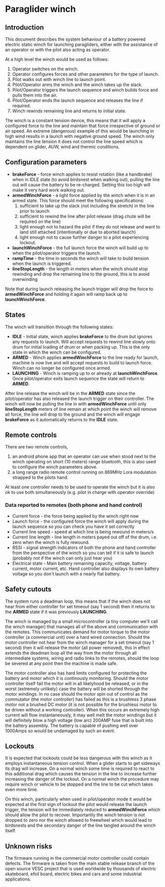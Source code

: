 # Paraglider winch

## Introduction
This document describes the system behaviour of a battery powered electric static winch for launching paragliders, either with the assistance of an operator or with the pilot also acting as operator.

At a high level the winch would be used as follows:
1. Operator switches on the winch.
2. Operator configures forces and other parameters for the type of launch.
3. Pilot walks out with winch line to launch point.
4. Pilot/Operator arms the winch and the winch takes up the slack.
5. Pilot/Operator triggers the launch sequence and winch builds force and pulls them into the air.
6. Pilot/Operator ends the launch sequence and releases the line if required.
7. Winch rewinds remaining line and returns to initial state.

The winch is a constant tension device, this means that it will apply a configured force to the line and maintain that force irrespective of ground or air speed. An extreme (dangerous) example of this would be launching in high wind results in a launch with negative ground speed. The winch only maintains the line tension it does not control the line speed which is dependent on glider, AUW, wind and thermic conditions.

## Configuration parameters
* **brakeForce** -        force winch applies to resist rotation (like a handbrake) when in IDLE state (to avoid birdsnest when walking out), pulling the line out will cause the battery to be re-charged. Setting this too high will make it very hard work walking out.
* **armedWinchForce** -   a light force applied by the winch when it is in an armed state. This force should meet the following specifications:
  1. sufficient to take up the slack (not including the stretch) in the line prior to launch 
  2. sufficient to rewind the line after pilot release (drag chute will be required on the line)
  3. light enough not to hazard the pilot if they do not release and want to land still attached (intentionally or due to aborted launch)
  4. light enough not to cause further danger to a pilot experiencing lockout.
* **launchWinchForce** -  the full launch force the winch will build up to when the pilot/operator triggers the launch.
* **rampTime** -          the time in seconds the winch will take to build tension when the launch is triggered.
* **lineStopLength** -    the length in meters when the winch should stop rewinding and drop the remaining line to the ground, this is to avoid overwinding

Note that during launch releasing the launch trigger will drop the force to **armedWinchForce** and holding it again will ramp back up to **launchWinchForce**.

## States
The winch will transition through the following states:
      
* **IDLE** -       Initial state, winch applies **brakeForce** to the drum but ignores any requests to launch. Will accept requests to rewind line slowly onto drum for initial loading of drum or when packing up. This is the only state in which the winch can be configured.
* **ARMED** -      Winch applies **armedWinchForce** to the line ready for launch, machine is now live and will accept requests to build to launch force. Winch can no longer be configured once armed.
* **LAUNCHING** -  Winch is ramping up to or already at **launchWinchForce**. Once pilot/operator exits launch sequence the state will return to **ARMED**.

After line release the winch will be in the **ARMED** state since the pilot/operator has also released the launch trigger on their controller. The winch will now be pulling the line in with **armedWinchForce** until only **lineStopLength** meters of line remain at which point the winch will remove all force, the line will drop to the ground and the winch will engage **brakeForce** as it automatically returns to the **IDLE** state.

## Remote controls
There are two remote controls, 
1. an android phone app that an operator can use when stood next to the winch operating on short (10 meters) range bluetooth, this is also used to configure the winch parameters above.
2. a long range radio remote control running on 869MHz Lora modulation strapped to the pilots hand.

At least one controller needs to be used to operate the winch but it is also ok to use both simultaneously (e.g. pilot in charge with operator override)

### Data reported to remotes (both phone and hand control)
* Current force -          the force being applied by the winch right now
* Launch force -           the configured force the winch will apply during the launch sequence so you can check you have it set correctly
* Current line speed -     speed at which line is being rewound in meters/s
* Current line length -    line length in meters payed out off of the drum, i.e. zero when the winch is fully rewound.
* RSSI -                   signal strength indicators of both the phone and hand controller from the perspective of the winch so you can tell if it is safe to launch (probably not if the winch can only just hear you)
* Electrical state -       Main battery remaining capacity, voltage, battery current, motor current, etc. Hand controller also displays its own battery voltage so you don't launch with a nearly flat battery.


## Safety cutouts
The system runs a deadman loop, this means that if the winch does not hear from either controller for set timeout (say 1 second) then it returns to the **ARMED** state if it was previously **LAUNCHING**. 

The winch is managed by a small microcontroller (a tiny computer we'll call the winch manager) that manages all of the above and communication with the remotes. This communicates demand for motor torque to the motor controller (a commercial unit) over a hard wired connection. Should the motor controller not hear from
the winch manager for a set timeout (say 1 second) then it will release the motor (all power removed), this in effect extends the deadman loop all the way from the motor through all intermediate systems, wiring and radio links to the remotes, should the loop be severed at any point 
then the machine is made safe. 

The motor controller also has hard limits configured for protecting the battery and motor which it is continously monitoring. Should the motor controller itself fail the motor will in all likelyhood be released, or in the worst (extremely unlikely) 
case the battery will be shorted through the motor windings. In no case should the motor spin out of control as the commutator (the motor controller) has failed as this is a brushless 3 phase motor not a brushed DC motor (it is not possible for the brushless motor to be driven without a working controller). When this occurs an extremely 
high current will flow instantaneously, it may well melt the motor windings but it will definitely blow a high voltage (low arc) 200AMP fuse that is built into the battery assembly. The battery is capable of pushing well over 1000Amps so would be undamaged
by such an event.

## Lockouts
It is expected that lockouts could be less dangerous with this winch as it employs instantaneous tension control. When a glider starts to get sideways its drag will increase. On a normal winch some time is required to react to this additional drag which causes the tension in the line to increase further increasing the danger of the lockout. On a normal winch the procedure may require winch or vehicle to be stopped and the line to be cut which takes even more time. 

On this winch, particularly when used in pilot/operator mode it would be expected at the first sign of lockout the pilot would release the launch trigger, the tension will be immediately reduced to **armedWinchForce** which should allow the pilot to recover. Importantly the winch tension is not dropped to zero nor the winch allowed to freewheel which would lead to birdsnests and the secondary danger of the line tangled around the winch itself.

## Unknown risks
The firmware running in the commercial motor controller could contain defects. The firmware is taken from the main stable release branch of the open source VESC project that is used worldwide by thousands of electric skateboard, efoil board, electric bikes and cars and some industrial applications.
